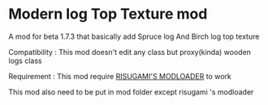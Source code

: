 # Modern log Top Texture mod

A mod for beta 1.7.3 that basically add Spruce log And Birch log top texture

Compatibility :  This mod doesn't edit any class but proxy(kinda) wooden logs class

Requirement : This mod require [RISUGAMI'S MODLOADER](https://mcarchive.net/mods/modloader?gvsn=) to work

This mod also need to be put in mod folder except risugami 's modloader




